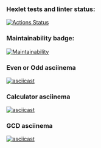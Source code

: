### Hexlet tests and linter status:
[![Actions Status](https://github.com/an0de/frontend-project-44/actions/workflows/hexlet-check.yml/badge.svg)](https://github.com/an0de/frontend-project-44/actions)

### Maintainability badge:
[![Maintainability](https://api.codeclimate.com/v1/badges/21bde3bd4aa17bb09123/maintainability)](https://codeclimate.com/github/an0de/frontend-project-44/maintainability)

### Even or Odd asciinema 
[![asciicast](https://asciinema.org/a/l40Lrk3midkLmNEOmgZErGnY7.svg)](https://asciinema.org/a/l40Lrk3midkLmNEOmgZErGnY7)

### Calculator asciinema 
[![asciicast](https://asciinema.org/a/l40Lrk3midkLmNEOmgZErGnY7.svg)](https://asciinema.org/a/l40Lrk3midkLmNEOmgZErGnY7)

### GCD asciinema 
[![asciicast](https://asciinema.org/a/l40Lrk3midkLmNEOmgZErGnY7.svg)](https://asciinema.org/a/l40Lrk3midkLmNEOmgZErGnY7)
